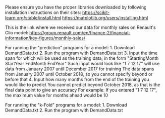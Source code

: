 Please ensure you have the proper libraries downloaded by following installation instructions on their sites:
    https://scikit-learn.org/stable/install.html
    https://matplotlib.org/users/installing.html

This is the link where we received our data for monthly sales on Renault's Clio model:
    https://group.renault.com/en/finance-2/financial-information/key-figures/monthly-sales/
    
For running the "prediction" programs for a model:
    1. Download DemandData.txt
    2. Run the program with DemandData.txt
    3. Input the time span for which will be used as the training data, in the form "StartingMonth StartYear EndMonth EndYear"
        Such input would look like "1 7 12 17" will use data from January 2007 until December 2017 for training
        The data spans from January 2007 until October 2018, so you cannot specify beyond or before that
    4. Input how many months from the end of the training you would like to predict
        You cannot predict beyond October 2018, as that is the final data point to give an accuracy
        For example: If you entered "1 7 12 17", the maximum value for months ahead would be 10
        
For running the "k-Fold" programs for a model:
    1. Download DemandData.txt
    2. Run the program with DemandData.txt
        